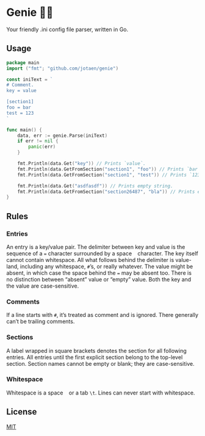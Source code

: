 # Genie 🧞‍♂️

Your friendly .ini config file parser, written in Go.

## Usage

```go
package main
import ("fmt"; "github.com/jotaen/genie")

const iniText = `
# Comment.
key = value

[section1]
foo = bar
test = 123
`

func main() {
	data, err := genie.Parse(iniText)
	if err != nil {
		panic(err)
	}

	fmt.Println(data.Get("key")) // Prints `value`.
	fmt.Println(data.GetFromSection("section1", "foo")) // Prints `bar`.
	fmt.Println(data.GetFromSection("section1", "test")) // Prints `123`.

	fmt.Println(data.Get("asdfasdf")) // Prints empty string.
	fmt.Println(data.GetFromSection("section26487", "bla")) // Prints empty string.
}
```

## Rules

### Entries
An entry is a key/value pair.
The delimiter between key and value is the sequence of a `=` character surrounded by a space ` ` character.
The key itself cannot contain whitespace.
All what follows behind the delimiter is value-land, including any whitespace, `#`’s, or really whatever.
The value might be absent, in which case the space behind the `=` may be absent too.
There is no distinction between “absent” value or “empty” value.
Both the key and the value are case-sensitive.

### Comments
If a line starts with `#`, it’s treated as comment and is ignored.
There generally can’t be trailing comments.

### Sections
A label wrapped in square brackets denotes the section for all following entries.
All entries until the first explicit section belong to the top-level section.
Section names cannot be empty or blank; they are case-sensitive.

### Whitespace
Whitespace is a space ` ` or a tab `\t`.
Lines can never start with whitespace.

## License

[MIT](License.txt)
